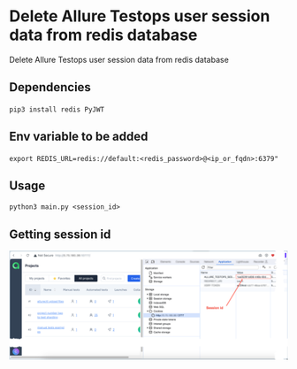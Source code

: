 # Delete Allure Testops user session data from redis database

Delete Allure Testops user session data from redis database

## Dependencies 

`pip3 install redis PyJWT`

## Env variable to be added

`export REDIS_URL=redis://default:<redis_password>@<ip_or_fqdn>:6379"`

## Usage

```shell
python3 main.py <session_id>
```

## Getting session id

![img](/img/ato-session-id.png)